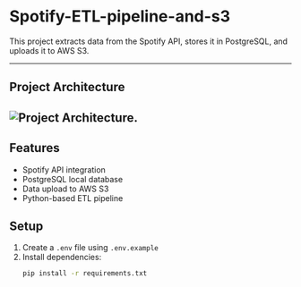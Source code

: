 # Spotify-ETL-pipeline-and-s3
This project extracts data from the Spotify API, stores it in PostgreSQL, and uploads it to AWS S3.

---
## Project Architecture
![Project Architecture.](archirtecture.png)
---

## Features
- Spotify API integration
- PostgreSQL local database
- Data upload to AWS S3
- Python-based ETL pipeline

## Setup
1. Create a `.env` file using `.env.example`
2. Install dependencies:
   ```bash
   pip install -r requirements.txt
